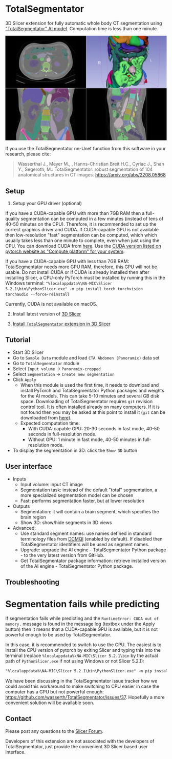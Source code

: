 # TotalSegmentator

3D Slicer extension for fully automatic whole body CT segmentation using ["TotalSegmentator" AI model](https://github.com/wasserth/TotalSegmentator). Computation time is less than one minute.

![](Screenshot01.jpg)

If you use the TotalSegmentator nn-Unet function from this software in your research, please cite:

> Wasserthal J., Meyer M., , Hanns-Christian Breit H.C., Cyriac J., Shan Y., Segeroth, M.: TotalSegmentator: robust segmentation of 104 anatomical structures in CT images. https://arxiv.org/abs/2208.05868

## Setup

1. Setup your GPU driver (optional)

If you have a CUDA-capable GPU with more than 7GB RAM then a full-quality segmentation can be computed in a few minutes (instead of tens of 40-50 minutes on the CPU). Therefore, it is recommended to set up the correct graphics driver and CUDA. If CUDA-capable GPU is not available then low-resolution "fast" segmentation can be computed, which which usually takes less than one minute to complete, even when just using the CPU. You can download CUDA from [here](https://developer.nvidia.com/cuda-downloads). Use the [CUDA version listed on pytorch website as "Compute platform" for your system](https://pytorch.org/get-started/locally/).

If you have a CUDA-capable GPU with less than 7GB RAM: TotalSegmentator needs more GPU RAM, therefore, this GPU will not be usable. Do not install CUDA or if CUDA is already installed then after installing Slicer, a CPU-only PyTorch must be installed by running this in the Windows terminal: `"%localappdata%\NA-MIC\Slicer 5.2.1\bin\PythonSlicer.exe" -m pip install torch torchvision torchaudio --force-reinstall`

Currently, CUDA is not available on macOS. 

2. Install latest version of [3D Slicer](https://slicer.readthedocs.io/en/latest/user_guide/getting_started.html#installing-3d-slicer)

3. [Install `TotalSegmentator` extension in 3D Slicer](https://slicer.readthedocs.io/en/latest/user_guide/extensions_manager.html#install-extensions)


## Tutorial

- Start 3D Slicer
- Go to `Sample Data` module and load `CTA Abdomen (Panoramix)` data set
- Go to `TotalSegmentator` module
- Select `Input volume` -> `Panoramix-cropped`
- Select `Segmentation` -> `Create new segmentation`
- Click `Apply`
  - When this module is used the first time, it needs to download and install PyTorch and TotalSegmentator Python packages and weights for the AI models. This can take 5-10 minutes and several GB disk space. Downloading of TotalSegmentator requires `git` revision control tool. It is often installed already on many computers. If it is not found then you may be asked at this point to install it (`git` can be downloaded from [here](https://git-scm.com/download)).
  - Expected computation time:
    - With CUDA-capable GPU: 20-30 seconds in fast mode, 40-50 seconds in full-resolution mode.
    - Without GPU: 1 minute in fast mode, 40-50 minutes in full-resolution mode.
- To display the segmentation in 3D: click the `Show 3D` button

## User interface

- Inputs
  - Input volume: input CT image
  - Segmentation task: instead of the default "total" segmentation, a more specialized segmentation model can be chosen
  - Fast: performs segmentation faster, but at lower resolution
- Outputs
  - Segmentation: it will contain a brain segment, which specifies the brain region
  - Show 3D: show/hide segments in 3D views
- Advanced:
  - Use standard segment names: use names defined in standard terminology files from [DCMQI](https://github.com/QIICR/dcmqi) (enabled by default). If disabled then TotalSegmentator identifiers will be used as segment names.
  - Upgrade: upgrade the AI engine - TotalSegmentator Python package - to the very latest version from GitHub.
  - Get TotalSegmentator package information: retrieve installed version of the AI engine - TotalSegmentator Python package.

## Troubleshooting

# Segmentation fails while predicting

If segmentation fails while predicting and the `RuntimeError: CUDA out of memory.` message is found in the message log (textbox under the Apply button) then it means that a CUDA-capable GPU is available, but it is not powerful enough to be used by TotalSegmentator.

In this case, it is recommended to switch to use the CPU. The easiest is to install the CPU version of pytorch by exiting Slicer and typing this into the terminal (replace `%localappdata%\NA-MIC\Slicer 5.2.1\bin` by the actual path of `PythonSlicer.exe` if not using Windows or not Slicer 5.2.1):

```txt
"%localappdata%\NA-MIC\Slicer 5.2.1\bin\PythonSlicer.exe" -m pip install torch torchvision torchaudio --force-reinstall
```

We have been discussing in the TotalSegmentator issue tracker how we could avoid this workaround to make switching to CPU easier in case the computer has a GPU but not powerful enough: https://github.com/wasserth/TotalSegmentator/issues/37. Hopefully a more convenient solution will be available soon.

## Contact

Please post any questions to the [Slicer Forum](https://discourse.slicer.org).

Developers of this extension are not associated with the developers of TotalSegmentator, just provide the convenient 3D Slicer based user interface.
